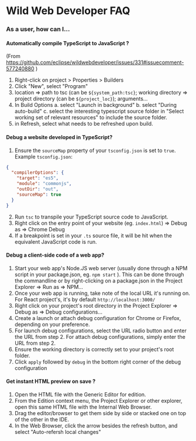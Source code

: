 # Wild Web Developer FAQ

### As a user, how can I...

#### Automatically compile TypeScript to JavaScript ?

(From https://github.com/eclipse/wildwebdeveloper/issues/331#issuecomment-577240880 )

1. Right-click on project > Properties > Builders
2. Click "New", select "Program"
3. location => path to tsc (can be `${system_path:tsc}`; working directory => project directory (can be `${project_loc}`); arguments...
4. In Build Options
  a. select "Launch in background"
  b. select "During auto-build"
  c. select the interesting typescript source folder in "Select working set of relevant resources" to include the source folder.
5. in Refresh, select what needs to be refreshed upon build.

#### Debug a website developed in TypeScript?

1. Ensure the `sourceMap` property of your `tsconfig.json` is set to `true`.
Example `tsconfig.json`:
```JSON
{
  "compilerOptions": {
    "target": "es5",
    "module": "commonjs",
    "outDir": "out",
    "sourceMap": true
  }
}
```
2. Run `tsc` to transpile your TypeScript source code to JavaScript.
3. Right click on the entry point of your website (eg. `index.html`) => Debug as => Chrome Debug
4. If a breakpoint is set in your `.ts` source file, it will be hit when the equivalent JavaScript code is run.

#### Debug a client-side code of a web app?

1. Start your web app's Node.JS web server (usually done through a NPM script in your package.json, eg. `npm start` ). This can be done through the commandline or by right-clicking on a package.json in the Project Explorer => Run as => NPM...
2. Once your web app is running, take note of the local URL it's running on. For React project's, it's by default `http://localhost:3000/`
3. Right click on your project's root directory in the Project Explorer => Debug as => Debug configurations...
4. Create a launch or attach debug configuration for Chrome or Firefox, depending on your preference.
5. For launch debug configurations, select the URL radio button and enter the URL from step 2. For attach debug configurations, simply enter the URL from step 2.
6. Ensure the working directory is correctly set to your project's root folder.
7. Click `apply` followed by `debug` in the bottom right corner of the debug configuration

#### Get instant HTML preview on save ?

1. Open the HTML file with the Generic Editor for edition.
2. From the Edition context menu, the Project Explorer or other explorer, open this same HTML file with the Internal Web Browser.
3. Drag the editor/browser to get them side by side or stacked one on top of the other in the IDE.
4. In the Web Browser, click the arrow besides the refresh button, and select "Auto-refersh local changes"
